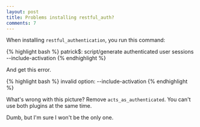 ```yaml
--- 
layout: post
title: Problems installing restful_auth?
comments: 7
---
```

When installing <code>restful_authentication</code>, you run this command:

{% highlight bash %}
patrick$: script/generate authenticated user sessions --include-activation
{% endhighlight %}

And get this error.

{% highlight bash %}
invalid option: --include-activation
{% endhighlight %}

What's wrong with this picture? Remove <code>acts_as_authenticated</code>. You can't use both plugins at the same time.

Dumb, but I'm sure I won't be the only one.
